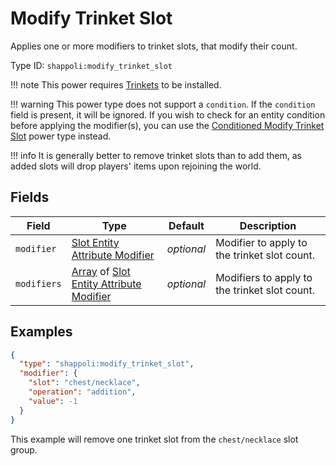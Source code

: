 # Modify Trinket Slot

Applies one or more modifiers to trinket slots, that modify their count.

Type ID: `shappoli:modify_trinket_slot`

!!! note
    This power requires [Trinkets](https://modrinth.com/mod/trinkets/) to be installed.

!!! warning
    This power type does not support a `condition`. If the `condition` field is present, it will be ignored. If you wish to check for an entity condition before applying the modifier(s), you can use the [Conditioned Modify Trinket Slot](./conditioned_modify_trinket_slot.md) power type instead.

!!! info
    It is generally better to remove trinket slots than to add them, as added slots will drop players' items upon rejoining the world.

## Fields

Field | Type | Default | Description
------|------|---------|------------
`modifier` | [Slot Entity Attribute Modifier](../data/slot_entity_attribute_modifier.md) | *optional* | Modifier to apply to the trinket slot count.
`modifiers` | [Array](https://origins.readthedocs.io/en/latest/types/data_types/array/) of [Slot Entity Attribute Modifier](../data/slot_entity_attribute_modifier.md) | *optional* | Modifiers to apply to the trinket slot count.

## Examples

```json
{
  "type": "shappoli:modify_trinket_slot",
  "modifier": {
    "slot": "chest/necklace",
    "operation": "addition",
    "value": -1
  }
}
```

This example will remove one trinket slot from the `chest/necklace` slot group.
